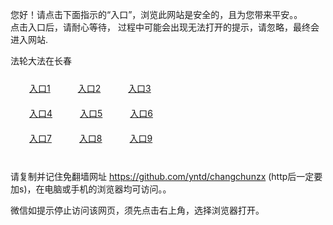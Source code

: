您好！请点击下面指示的“入口”，浏览此网站是安全的，且为您带来平安。。 <br/>
点击入口后，请耐心等待， 过程中可能会出现无法打开的提示，请忽略，最终会进入网站. </br>

法轮大法在长春<br/>
<div style="padding:10px"><a style="margin:20px" target="_blank" href="https://d1d4f1h920krmb.cloudfront.net/2Qpsp?yegqrvoy" id="ccLink1" rel="nofollow">入口1</a> <a target="_blank" style="margin:20px" href="https://ddc7g0c2g6i9d.cloudfront.net/2Qpsp?tyhfoazm" id="ccLink2" rel="nofollow">入口2</a> <a style="margin:20px" target="_blank" href="https://d2sgt5n9s8b0m3.cloudfront.net/2Qpsp?orbnygl" id="ccLink3" rel="nofollow">入口3</a></div>

<div style="padding:10px" ><a style="margin:20px" target="_blank" href="https://d1d4f1h920krmb.cloudfront.net/2Qpsp?yegqrvoy" id="ccLink4" rel="nofollow">入口4</a> <a style="margin:20px" href="https://ddc7g0c2g6i9d.cloudfront.net/2Qpsp?tyhfoazm" target="_blank" id="ccLink5" rel="nofollow">入口5</a> <a style="margin:20px" href="https://d2sgt5n9s8b0m3.cloudfront.net/2Qpsp?orbnygl" target="_blank" id="ccLink6" rel="nofollow">入口6</a></div>

<div style="padding:10px"><a style="margin:20px" target="_blank" href="https://d1d4f1h920krmb.cloudfront.net/2Qpsp?yegqrvoy" id="ccLink7" rel="nofollow">入口7</a> <a style="margin:20px" href="https://ddc7g0c2g6i9d.cloudfront.net/2Qpsp?tyhfoazm" target="_blank" id="ccLink8" rel="nofollow">入口8</a> <a style="margin:20px" target="_blank" href="https://d2sgt5n9s8b0m3.cloudfront.net/2Qpsp?orbnygl" id="ccLink9" rel="nofollow">入口9</a></div>

<br/>



请复制并记住免翻墙网址 https://github.com/yntd/changchunzx (http后一定要加s)，在电脑或手机的浏览器均可访问。。<br/>

微信如提示停止访问该网页，须先点击右上角，选择浏览器打开。
